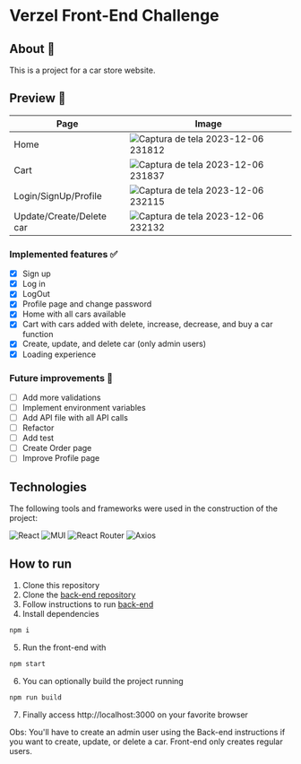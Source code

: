# Verzel Front-End Challenge
## About 🔎
This is a project for a car store website.
## Preview 👀
| Page      | Image     |
| -------------- | -------------- |
| Home  |  ![Captura de tela 2023-12-06 231812](https://github.com/issitarual/verzel-challenge-front/assets/81389078/948742a0-d89d-45ca-af28-345a49ec15e2)  |
| Cart  |  ![Captura de tela 2023-12-06 231837](https://github.com/issitarual/verzel-challenge-front/assets/81389078/8a5f0919-8f13-4d0e-8cf3-a689229241be)   |
| Login/SignUp/Profile  |  ![Captura de tela 2023-12-06 232115](https://github.com/issitarual/verzel-challenge-front/assets/81389078/dfc51f3d-0539-4417-92e8-a8376af41b53)   |
| Update/Create/Delete car  |    ![Captura de tela 2023-12-06 232132](https://github.com/issitarual/verzel-challenge-front/assets/81389078/d68f20c9-08cb-4625-b8ff-d31a76ba2d50)  |

### Implemented features ✅
- [x] Sign up 
- [x] Log in
- [x] LogOut
- [x] Profile page and change password
- [x] Home with all cars available
- [x] Cart with cars added with delete, increase, decrease, and buy a car function
- [x] Create, update, and delete car (only admin users)
- [x] Loading experience
### Future improvements 🔮
- [ ] Add more validations
- [ ] Implement environment variables
- [ ] Add API file with all API calls
- [ ] Refactor
- [ ] Add test
- [ ] Create Order page
- [ ] Improve Profile page

## Technologies
The following tools and frameworks were used in the construction of the project:

![React](https://img.shields.io/badge/react-%2320232a.svg?style=for-the-badge&logo=react&logoColor=%2361DAFB)
![MUI](https://img.shields.io/badge/MUI-%230081CB.svg?style=for-the-badge&logo=mui&logoColor=white)
![React Router](https://img.shields.io/badge/React_Router-CA4245?style=for-the-badge&logo=react-router&logoColor=white)
![Axios](https://img.shields.io/badge/Axios-%23FF6701?style=for-the-badge&logo=axios&logoColor=white)

## How to run
1. Clone this repository
2. Clone the [back-end repository](https://github.com/issitarual/verzel-challenge-back)
3. Follow instructions to run [back-end](https://github.com/issitarual/verzel-challenge-back)
4. Install dependencies
```bash
npm i
```
5. Run the front-end with
```bash
npm start
```
6. You can optionally build the project running
```bash
npm run build
```
7. Finally access http://localhost:3000 on your favorite browser

Obs: You'll have to create an admin user using the Back-end instructions if you want to create, update, or delete a car. Front-end only creates regular users.
